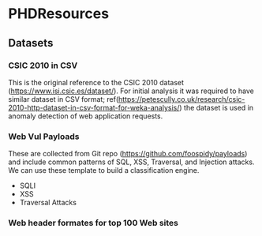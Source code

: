 # PHDResources

## Datasets
### CSIC 2010 in CSV

This is the original reference to the CSIC 2010 dataset (https://www.isi.csic.es/dataset/). For initial analysis it was required to have similar dataset in CSV format; ref(https://petescully.co.uk/research/csic-2010-http-dataset-in-csv-format-for-weka-analysis/)
the dataset is used in anomaly detection of web application requests.

### Web Vul Payloads
These are collected from Git repo (https://github.com/foospidy/payloads) and include common patterns of SQL, XSS, Traversal, and Injection attacks. 
We can use these template to build a classification engine.
* SQLI
* XSS
* Traversal Attacks

### Web header formates for top 100 Web sites

